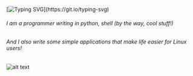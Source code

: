 [![Typing SVG](https://readme-typing-svg.herokuapp.com?color=%0036BCF7&lines=Hello!)](https://git.io/typing-svg)
###### I am a programmer writing in python, shell (by the way, cool stuff!)
###### And I also write some simple applications that make life easier for Linux users!
###### 
###### 



![alt text](https://img.shields.io/badge/like_code-in_rust-red)
